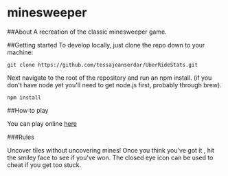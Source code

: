 # minesweeper

##About
A recreation of the classic minesweeper game.

##Getting started
To develop locally, just clone the repo down to your machine:

```
git clone https://github.com/tessajeanserdar/UberRideStats.git
```

Next navigate to the root of the repository and run an npm install.  (if you don't have node yet you'll need to get node.js first, probably through brew).

```
npm install
```
##How to play

You can play online [here](http://nameless-journey-16139.herokuapp.com/)

###Rules

Uncover tiles without uncovering mines! Once you think you've got it , hit the smiley face to see if you've won. The 
closed eye icon can be used to cheat if you get too stuck.
